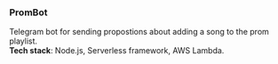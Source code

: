 ### PromBot
Telegram bot for sending propostions about adding a song to the prom playlist.  
**Tech stack**: Node.js, Serverless framework, AWS Lambda.
